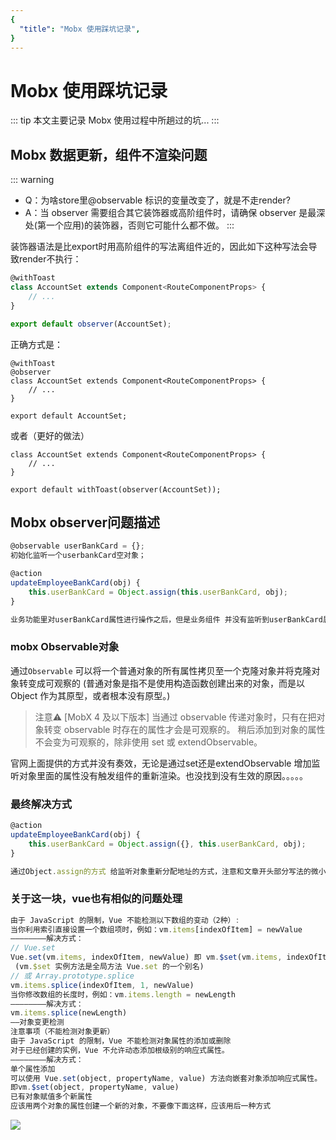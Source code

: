 ```yaml
---
{
  "title": "Mobx 使用踩坑记录",
}
---
```


# Mobx 使用踩坑记录

::: tip
本文主要记录 Mobx 使用过程中所趟过的坑...
:::

## Mobx 数据更新，组件不渲染问题

::: warning
- Q：为啥store里@observable 标识的变量改变了，就是不走render?
- A：当 observer 需要组合其它装饰器或高阶组件时，请确保 observer 是最深处(第一个应用)的装饰器，否则它可能什么都不做。
:::

装饰器语法是比export时用高阶组件的写法离组件近的，因此如下这种写法会导致render不执行：
```js
@withToast
class AccountSet extends Component<RouteComponentProps> {
    // ...
}

export default observer(AccountSet);
```
正确方式是：
```js{1,2}
@withToast
@observer
class AccountSet extends Component<RouteComponentProps> {
    // ...
}

export default AccountSet;
```
或者（更好的做法）
```js{5}
class AccountSet extends Component<RouteComponentProps> {
    // ...
}

export default withToast(observer(AccountSet));
```

## Mobx observer问题描述
``` js
@observable userBankCard = {};
初始化监听一个userbankCard空对象；

@action
updateEmployeeBankCard(obj) {
    this.userBankCard = Object.assign(this.userBankCard, obj);
}

业务功能里对userBankCard属性进行操作之后，但是业务组件 并没有监听到userBankCard属性的变化
```
### mobx Observable对象
通过`Observable` 可以将一个普通对象的所有属性拷贝至一个克隆对象并将克隆对象转变成可观察的 (普通对象是指不是使用构造函数创建出来的对象，而是以 Object 作为其原型，或者根本没有原型。)

> 注意⚠️
[MobX 4 及以下版本] 当通过 observable 传递对象时，只有在把对象转变 observable 时存在的属性才会是可观察的。 稍后添加到对象的属性不会变为可观察的，除非使用 set 或 extendObservable。<br />

官网上面提供的方式并没有奏效，无论是通过set还是extendObservable 增加监听对象里面的属性没有触发组件的重新渲染。也没找到没有生效的原因。。。。。

### 最终解决方式
``` js
@action
updateEmployeeBankCard(obj) {
    this.userBankCard = Object.assign({}, this.userBankCard, obj);
}

通过Object.assign的方式 给监听对象重新分配地址的方式，注意和文章开头部分写法的微小区别
```

### 关于这一块，vue也有相似的问题处理

``` js
由于 JavaScript 的限制，Vue 不能检测以下数组的变动（2种）:
当你利用索引直接设置一个数组项时，例如：vm.items[indexOfItem] = newValue
————————解决方式：
// Vue.set
Vue.set(vm.items, indexOfItem, newValue) 即 vm.$set(vm.items, indexOfItem, newValue)
 (vm.$set 实例方法是全局方法 Vue.set 的一个别名)
// 或 Array.prototype.splice
vm.items.splice(indexOfItem, 1, newValue)
当你修改数组的长度时，例如：vm.items.length = newLength
————————解决方式：
vm.items.splice(newLength)
——对象变更检测
注意事项（不能检测对象更新）
由于 JavaScript 的限制，Vue 不能检测对象属性的添加或删除
对于已经创建的实例，Vue 不允许动态添加根级别的响应式属性。
————————解决方式：
单个属性添加
可以使用 Vue.set(object, propertyName, value) 方法向嵌套对象添加响应式属性。
即vm.$set(object, propertyName, value)
已有对象赋值多个新属性
应该用两个对象的属性创建一个新的对象，不要像下面这样，应该用后一种方式
```
![](https://raw.githubusercontent.com/dannisi/dannisi.github.io/master/image/vue.jpg)
